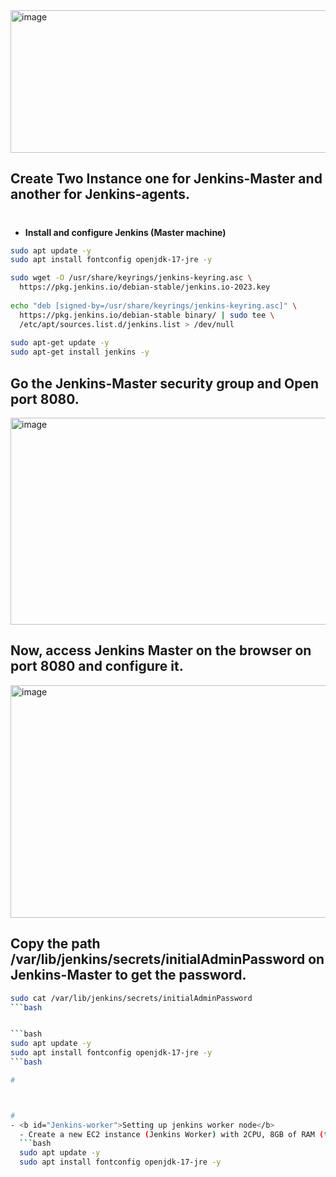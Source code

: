 <img width="940" height="228" alt="image" src="https://github.com/user-attachments/assets/766790d8-b97c-434b-8d59-090a6744aa21" />

## Create Two Instance one for Jenkins-Master and another for Jenkins-agents.
#
- <b id="Jenkins">Install and configure Jenkins (Master machine)</b>
```bash
sudo apt update -y
sudo apt install fontconfig openjdk-17-jre -y

sudo wget -O /usr/share/keyrings/jenkins-keyring.asc \
  https://pkg.jenkins.io/debian-stable/jenkins.io-2023.key
  
echo "deb [signed-by=/usr/share/keyrings/jenkins-keyring.asc]" \
  https://pkg.jenkins.io/debian-stable binary/ | sudo tee \
  /etc/apt/sources.list.d/jenkins.list > /dev/null
  
sudo apt-get update -y
sudo apt-get install jenkins -y
```

## Go the Jenkins-Master security group and Open port 8080.
<img width="944" height="331" alt="image" src="https://github.com/user-attachments/assets/35038378-64cc-4103-9dc6-97ba8f922c2e" />

 
## Now, access Jenkins Master on the browser on port 8080 and configure it.
<img width="944" height="372" alt="image" src="https://github.com/user-attachments/assets/6a0adac6-c7e1-44c4-af39-403b87f16c8c" />


## Copy the path /var/lib/jenkins/secrets/initialAdminPassword on Jenkins-Master to get the password.
```bash
sudo cat /var/lib/jenkins/secrets/initialAdminPassword
```bash


```bash
sudo apt update -y
sudo apt install fontconfig openjdk-17-jre -y
```bash

#



#
- <b id="Jenkins-worker">Setting up jenkins worker node</b>
  - Create a new EC2 instance (Jenkins Worker) with 2CPU, 8GB of RAM (t2.large) and 29 GB of storage and install java on it
  ```bash
  sudo apt update -y
  sudo apt install fontconfig openjdk-17-jre -y
  ```
